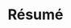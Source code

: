---
layout: page
title: Résumé
# importance: 5
permalink: /resume
# redirect_from: https://www.neelsjain.com/resume
redirect_to: /assets/pdf/Neel_Jain_CV-website.pdf #https://www.neelsjain.com/assets/pdf/Resume_Neel_Jain.pdf
nav: true
---